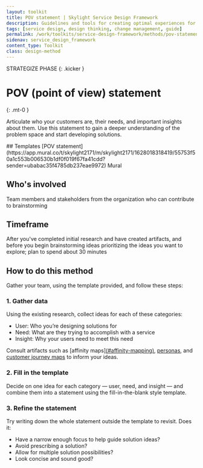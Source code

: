 ```yaml
---
layout: toolkit
title: POV statement | Skylight Service Design Framework
description: Guidelines and tools for creating optimal experiences for both users and your organization.
tags: [service design, design thinking, change management, guide]
permalink: /work/toolkits/service-design-framework/methods/pov-statement/
sidenav: service_design_framework
content_type: Toolkit
class: design-method
---
```


STRATEGIZE PHASE
{: .kicker }

# POV (point of view) statement
{: .mt-0 }

Articulate who your customers are, their needs, and important insights about them. Use this statement to gain a deeper understanding of the problem space and start developing solutions.

<div class="callout--tip callout--summary" markdown="1">
## Templates
[POV statement](https://app.mural.co/t/skylight2171/m/skylight2171/1628018318419/55753f50a1c553b006530b1df0f019f67fa41cdd?sender=ubabac35f4785db237eae9972) <span class="badge badge-sub">Mural</span>

## Who's involved
Team members and stakeholders from the organization who can contribute to brainstorming

## Timeframe
After you've completed initial research and have created artifacts, and before you begin brainstorming ideas prioritizing the ideas you want to explore; plan to spend about 30 minutes
</div>

## How to do this method

Gather your team, using the template provided, and follow these steps:

### 1. Gather data

Using the existing research, collect ideas for each of these categories:

* User: Who you’re designing solutions for
* Need: What are they trying to accomplish with a service
* Insight: Why your users need to meet this need

Consult artifacts such as [affinity maps][(#affinity-mapping)](https://app.mural.co/t/skylight2171/m/skylight2171/1628006566360/e588c37188c7f835926d7a41315f9e36847465e1?sender=ubabac35f4785db237eae9972), [personas](https://app.mural.co/t/skylight2171/m/skylight2171/1626192437600/a517a9bcb2268baad6dd19e950dd50b19df03a22?sender=ubabac35f4785db237eae9972), and [customer journey maps](https://app.mural.co/t/skylight2171/m/skylight2171/1627402102755/065817673e641f9494c278f59b5ef2a02aec5d32?sender=ubabac35f4785db237eae9972) to inform your ideas.

### 2. Fill in the template

Decide on one idea for each category — user, need, and insight — and combine them into a statement using the fill-in-the-blank style template.

### 3. Refine the statement

Try writing down the whole statement outside the template to revisit. Does it:

* Have a narrow enough focus to help guide solution ideas?
* Avoid prescribing a solution?
* Allow for multiple solution possibilities?
* Look concise and sound good?
